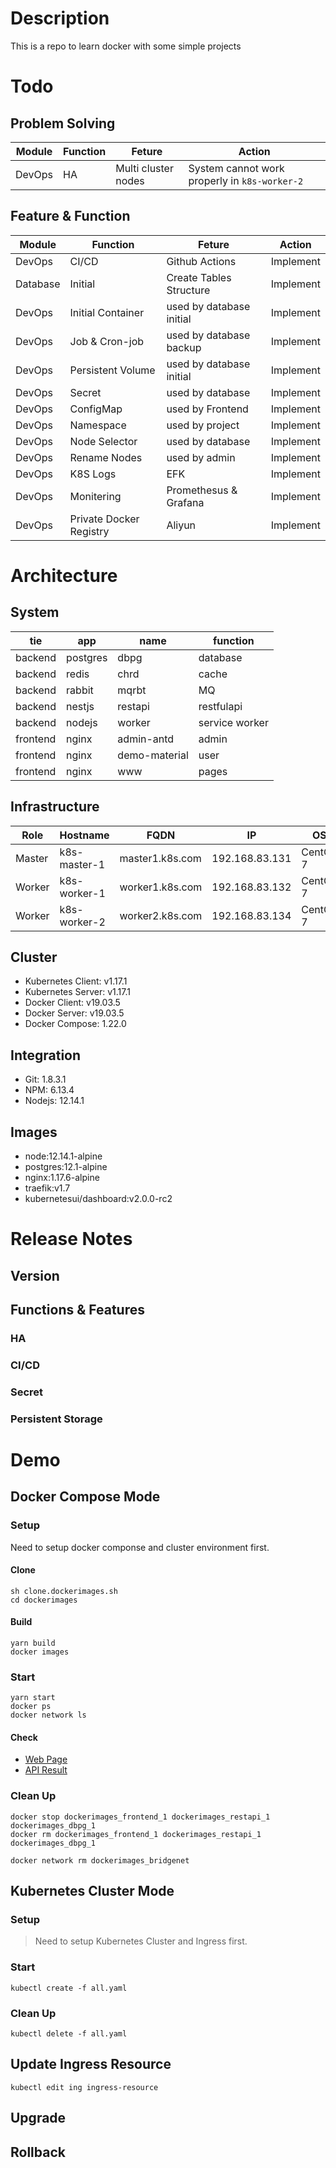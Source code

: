 # Description

This is a repo to learn docker with some simple projects

# Todo

## Problem Solving

|Module|Function|Feture|Action|
|---|---|---|---|
|DevOps|HA|Multi cluster nodes|System cannot work properly in `k8s-worker-2`|

## Feature & Function

|Module|Function|Feture|Action|
|---|---|---|---|
|DevOps|CI/CD|Github Actions|Implement|
|Database|Initial|Create Tables Structure|Implement|
|DevOps|Initial Container|used by database initial|Implement|
|DevOps|Job & Cron-job|used by database backup|Implement|
|DevOps|Persistent Volume|used by database initial|Implement|
|DevOps|Secret|used by database|Implement|
|DevOps|ConfigMap|used by Frontend|Implement|
|DevOps|Namespace|used by project|Implement|
|DevOps|Node Selector|used by database|Implement|
|DevOps|Rename Nodes|used by admin|Implement|
|DevOps|K8S Logs|EFK|Implement|
|DevOps|Monitering|Promethesus & Grafana|Implement|
|DevOps|Private Docker Registry|Aliyun|Implement|

# Architecture

## System

|tie|app|name|function|
|---|---|---|---|
|backend|postgres|dbpg|database|
|backend|redis|chrd|cache|
|backend|rabbit|mqrbt|MQ|
|backend|nestjs|restapi|restfulapi|
|backend|nodejs|worker|service worker|
|frontend|nginx|admin-antd|admin|
|frontend|nginx|demo-material|user|
|frontend|nginx|www|pages|

## Infrastructure

|Role|Hostname|FQDN|IP|OS|RAM|CPU|Storage|
|----|----|----|----|----|----|----|----|
|Master|k8s-master-1|master1.k8s.com|192.168.83.131|CentOS 7|4G|2x|20GB|
|Worker|k8s-worker-1|worker1.k8s.com|192.168.83.132|CentOS 7|4G|2x|20GB|
|Worker|k8s-worker-2|worker2.k8s.com|192.168.83.134|CentOS 7|2G|2x|20GB|

## Cluster

- Kubernetes Client: v1.17.1
- Kubernetes Server: v1.17.1
- Docker Client: v19.03.5
- Docker Server: v19.03.5
- Docker Compose: 1.22.0

## Integration

- Git: 1.8.3.1
- NPM: 6.13.4
- Nodejs: 12.14.1

## Images

- node:12.14.1-alpine
- postgres:12.1-alpine
- nginx:1.17.6-alpine
- traefik:v1.7
- kubernetesui/dashboard:v2.0.0-rc2

# Release Notes

## Version

## Functions & Features

### HA

### CI/CD

### Secret

### Persistent Storage

# Demo

## Docker Compose Mode

### Setup

Need to setup docker componse and cluster environment first.

#### Clone

```
sh clone.dockerimages.sh
cd dockerimages
```

#### Build

```
yarn build
docker images
```

### Start

```
yarn start
docker ps
docker network ls
```

#### Check

- [Web Page](http://static.office.com)
- [API Result](http://api.office.com)

### Clean Up

```
docker stop dockerimages_frontend_1 dockerimages_restapi_1 dockerimages_dbpg_1
docker rm dockerimages_frontend_1 dockerimages_restapi_1 dockerimages_dbpg_1

docker network rm dockerimages_bridgenet
```

## Kubernetes Cluster Mode

### Setup

> Need to setup Kubernetes Cluster and Ingress first.

### Start

```
kubectl create -f all.yaml
```

### Clean Up

```
kubectl delete -f all.yaml
```

## Update Ingress Resource

```
kubectl edit ing ingress-resource
```

## Upgrade

## Rollback

